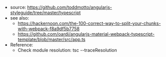 - source: https://github.com/toddmotto/angularjs-styleguide/tree/master/typescript
- see also:
  - https://hackernoon.com/the-100-correct-way-to-split-your-chunks-with-webpack-f8a9df5b7758
  - https://github.com/oardi/angularjs-material-webpack-typescript-template/blob/master/src/app.ts
- Reference:
  - Check module resolution: tsc --traceResolution


